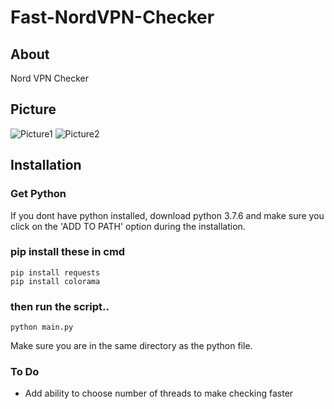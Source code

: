 # Fast-NordVPN-Checker


## About
Nord VPN Checker

## Picture
![Picture1](https://i.ibb.co/Cv0bCnv/Screenshot-97.png)
![Picture2](https://i.ibb.co/pZK7gYZ/Screenshot-98.jpg)

## Installation
### Get Python
If you dont have python installed, download python 3.7.6
and make sure you click on the 'ADD TO PATH' option during
the installation.

### pip install these in cmd
```
pip install requests
pip install colorama
```

### then run the script..
```
python main.py
```
Make sure you are in the same directory as the 
python file.

### To Do
- Add ability to choose number of threads to make checking faster

